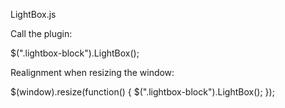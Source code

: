 LightBox.js

Call the plugin:

$(".lightbox-block").LightBox();

Realignment when resizing the window:

$(window).resize(function() {
    $(".lightbox-block").LightBox();
});